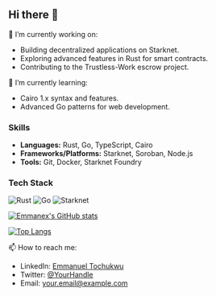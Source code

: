 ## Hi there 👋

🔭 I’m currently working on:
- Building decentralized applications on Starknet.
- Exploring advanced features in Rust for smart contracts.
- Contributing to the Trustless-Work escrow project.

🌱 I’m currently learning:
- Cairo 1.x syntax and features.
- Advanced Go patterns for web development.

### Skills
- **Languages:** Rust, Go, TypeScript, Cairo
- **Frameworks/Platforms:** Starknet, Soroban, Node.js
- **Tools:** Git, Docker, Starknet Foundry

### Tech Stack
<img src="https://img.shields.io/badge/Rust-000000?style=for-the-badge&logo=rust&logoColor=white" alt="Rust"/>
<img src="https://img.shields.io/badge/Go-00ADD8?style=for-the-badge&logo=go&logoColor=white" alt="Go"/>
<img src="https://img.shields.io/badge/Starknet-black?style=for-the-badge&logo=starknet&logoColor=white" alt="Starknet"/>

[![Emmanex's GitHub stats](https://github-readme-stats.vercel.app/api?username=Emmanex01&show_icons=true&theme=radical)](https://github.com/anuraghazra/github-readme-stats)

[![Top Langs](https://github-readme-stats.vercel.app/api/top-langs/?username=Emmanex01&layout=compact&theme=radical)](https://github.com/anuraghazra/github-readme-stats)

📫 How to reach me:
- LinkedIn: [Emmanuel Tochukwu](https://www.linkedin.com/in/tochukwu-nwanosike-360326247)
- Twitter: [@YourHandle](https://x.com/Emmanue56879580?t=GM3wLjFDOp1ZpVmRNX0kjg&s=09)
- Email: your.email@example.com
<!--
**Emmanex01/Emmanex01** is a ✨ _special_ ✨ repository because its `README.md` (this file) appears on your GitHub profile.

Here are some ideas to get you started:

- 🔭 I’m currently working on ...
- 🌱 I’m currently learning ...
- 👯 I’m looking to collaborate on ...
- 🤔 I’m looking for help with ...
- 💬 Ask me about ...
- 📫 How to reach me: ...
- 😄 Pronouns: ...
- ⚡ Fun fact: ...
-->
